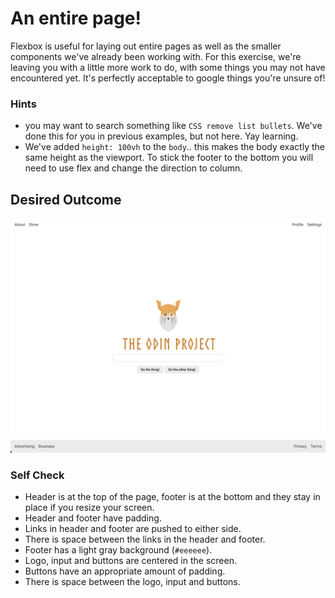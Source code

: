 # An entire page!

Flexbox is useful for laying out entire pages as well as the smaller components we've already been working with. For this exercise, we're leaving you with a little more work to do, with some things you may not have encountered yet. It's perfectly acceptable to google things you're unsure of!

### Hints
- you may want to search something like `CSS remove list bullets`.  We've done this for you in previous examples, but not here. Yay learning.
- We've added `height: 100vh` to the `body`.. this makes the body exactly the same height as the viewport. To stick the footer to the bottom you will need to use flex and change the direction to column.

## Desired Outcome
![desired outcome](./desired-outcome.png)

### Self Check

- Header is at the top of the page, footer is at the bottom and they stay in place if you resize your screen.
- Header and footer have padding.
- Links in header and footer are pushed to either side.
- There is space between the links in the header and footer.
- Footer has a light gray background (`#eeeeee`).
- Logo, input and buttons are centered in the screen.
- Buttons have an appropriate amount of padding.
- There is space between the logo, input and buttons.
